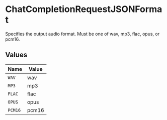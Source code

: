 # ChatCompletionRequestJSONFormat

Specifies the output audio format. Must be one of wav, mp3, flac, opus, or pcm16.


## Values

| Name    | Value   |
| ------- | ------- |
| `WAV`   | wav     |
| `MP3`   | mp3     |
| `FLAC`  | flac    |
| `OPUS`  | opus    |
| `PCM16` | pcm16   |